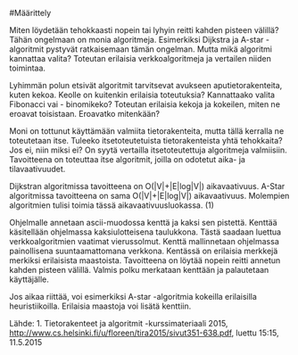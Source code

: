 #Määrittely

Miten löydetään tehokkaasti nopein tai lyhyin reitti kahden pisteen välillä?
Tähän ongelmaan on monia algoritmeja. Esimerkiksi Dijkstra ja A-star -algoritmit pystyvät ratkaisemaan tämän ongelman. Mutta mikä algoritmi kannattaa valita? Toteutan erilaisia verkkoalgoritmeja ja vertailen niiden toimintaa.

Lyhimmän polun etsivät algoritmit tarvitsevat avukseen aputietorakenteita, kuten kekoa. Keolle on kuitenkin erilaisia toteutuksia? Kannattaako valita Fibonacci vai - binomikeko? Toteutan erilaisia kekoja ja kokeilen, miten ne eroavat toisistaan. Eroavatko mitenkään?

Moni on tottunut käyttämään valmiita tietorakenteita, mutta tällä kerralla ne toteutetaan itse. Tuleeko itsetoteutetuista tietorakenteista yhtä tehokkaita? Jos ei, niin miksi ei? On syytä vertailla itsetoteutettuja algoritmeja valmiisiin. Tavoitteena on toteuttaa itse algoritmit, joilla on odotetut aika- ja tilavaativuudet.

Dijkstran algoritmissa tavoitteena on O(|V|+|E|log|V|) aikavaativuus.
A-Star algoritmissa tavoitteena on sama O(|V|+|E|log|V|) aikavaativuus.
Molempien algoritmien tulisi toimia tässä aikavaativuusluokassa. (1)

Ohjelmalle annetaan ascii-muodossa kenttä ja kaksi sen pistettä. Kenttää käsitellään ohjelmassa kaksiulotteisena taulukkona. Tästä saadaan luettua verkkoalgoritmien vaatimat vierussolmut. Kenttä mallinnetaan ohjelmassa painollisena suuntaamattomana verkkona. Kentässä on erilaisia merkkejä merkiksi erilaisista maastoista. Tavoitteena on löytää nopein reitti annetun kahden pisteen välillä. Valmis polku merkataan kenttään ja palautetaan käyttäjälle.

Jos aikaa riittää, voi esimerkiksi A-star -algoritmia kokeilla erilaisilla heuristiikoilla. Erilaisia maastoja voi lisätä kenttiin.

Lähde:
1.
Tietorakenteet ja algoritmit -kurssimateriaali 2015,
http://www.cs.helsinki.fi/u/floreen/tira2015/sivut351-638.pdf, luettu 15:15, 11.5.2015

